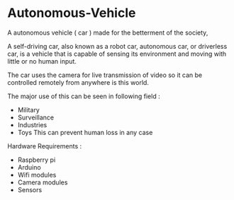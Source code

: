 # Autonomous-Vehicle


A autonomous vehicle ( car ) made for the betterment of the society,

A self-driving car, also known as a robot car, autonomous car, or driverless car, is a vehicle that is capable of sensing its environment and moving with little or no human input.

The car uses the camera for live transmission of video so it can be controlled remotely from anywhere is this world. 

The major use of this can be seen in following field :
  * Military 
  * Surveillance 
  * Industries 
  * Toys 
This can prevent human loss in any case 

Hardware Requirements : 
  * Raspberry pi 
  * Arduino 
  * Wifi modules 
  * Camera modules 
  * Sensors
